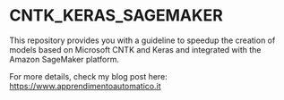 # CNTK_KERAS_SAGEMAKER

This repository provides you with a guideline to speedup the creation of models based on Microsoft CNTK and Keras and integrated with the Amazon SageMaker platform. 

For more details, check my blog post here: https://www.apprendimentoautomatico.it

